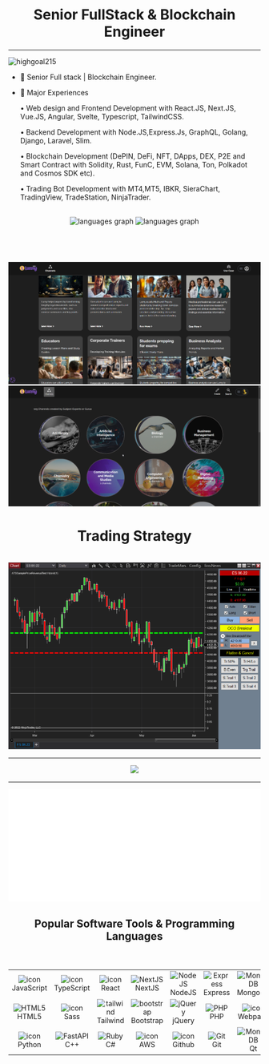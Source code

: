 ###

<h1 align="center">Senior FullStack & Blockchain Engineer</h1>
<hr/>
<p align="left"> <img src="https://komarev.com/ghpvc/?username=aidenwong812&label=Profile%20views&color=0e75b6&style=flat" alt="highgoal215" /> </p>

- 🌱 Senior Full stack  | Blockchain Engineer.

- 🌱 Major Experiences

    • Web design and Frontend Development with React.JS, Next.JS, Vue.JS, Angular, Svelte, Typescript, TailwindCSS.
  
    • Backend Development with Node.JS,Express.Js, GraphQL, Golang, Django, Laravel, Slim.

    • Blockchain Development (DePIN, DeFi, NFT, DApps, DEX, P2E and Smart Contract with Solidity, Rust, FunC, EVM, Solana, Ton, Polkadot and Cosmos SDK etc).

    • Trading Bot Development with MT4,MT5, IBKR, SieraChart, TradingView, TradeStation, NinjaTrader.
  


<br clear="both" />

<div align="center">
  <img
    src="https://github-readme-stats.vercel.app/api/top-langs?username=highgoal215&locale=en&hide_title=true&layout=compact&card_width=420&langs_count=8&theme=dracula&hide_border=true&order=2"
    height="175"
    alt="languages graph" />
  <img
    src="https://streak-stats.demolab.com/?user=highgoal215&theme=neon&hide_border=true&card_width=420"
    height="175"
    alt="languages graph" />
</div>
<br clear="both" />
<h1 align="center"></h1>
<br clear="both" />
<div align="center">
  <img src="./images/Untitled.png">
  <img src="./images/2.png">

<br clear="both" />
<h1 align="center">Trading Strategy</h1>
<br clear="both" />
  <img src="./images/Ninjatrading.PNG">
  <!-- <hr/> -->
  <!-- <img src="https://github-readme-activity-graph.vercel.app/graph?username=highgoal215&radius=16&theme=redical&area=true&order=5" height="300" alt="activity-graph graph"  /> -->
  <!-- <hr/> -->
  <!-- <img src="https://raw.githubusercontent.com/noahsim222/noahsim222/output/github-contribution-grid-snake.svg"> -->
</div>
<div align="center">
  <hr/>
  <img src="https://github-profile-trophy.vercel.app/?username=highgoal215&theme=flat&no-frame=false&no-bg=false&margin-w=4">
  <hr/>
  <img src="./metrics.plugin.achievements.compact.svg" width="1000">
</div>

###

<h2 align="center">Popular Software Tools & Programming Languages</h2>

###

<br clear="both" />

<table align="center">
  <tr>
    <td align="center" width="128">
      <img
        src="https://techstack-generator.vercel.app/js-icon.svg"
        alt="icon"
        width="65"
        height="65" />
      <br />JavaScript
    </td>
    <td align="center" width="128">
      <img
        src="https://techstack-generator.vercel.app/ts-icon.svg"
        alt="icon"
        width="65"
        height="65" />
      <br />TypeScript
    </td>
    <td align="center" width="128">
      <img
        src="https://techstack-generator.vercel.app/react-icon.svg"
        alt="icon"
        width="65"
        height="65" />
      <br />React
    </td>
    <td align="center" width="128">
      <img
        src="https://skillicons.dev/icons?i=nextjs"
        width="65"
        height="65"
        alt="NextJS" />
      <br />NextJS
    </td>
    <td align="center" width="128">
      <img
        src="https://skillicons.dev/icons?i=nodejs"
        width="65"
        height="65"
        alt="NodeJS" />
      <br />NodeJS
    </td>
    <td align="center" width="128">
      <img
        src="https://skillicons.dev/icons?i=express"
        width="65"
        height="65"
        alt="Express" />
      <br />Express
    </td>
    <td align="center" width="128">
      <img
        src="https://skillicons.dev/icons?i=mongodb"
        width="65"
        height="65"
        alt="MongoDB" />
      <br />MongoDB
    </td>
    <td align="center" width="128">
      <img
        src="https://techstack-generator.vercel.app/mysql-icon.svg"
        alt="icon"
        width="65"
        height="65" />
      <br />MySQL
    </td>
  </tr>
  <tr>
    <td align="center" width="128">
      <img
        src="https://skillicons.dev/icons?i=html"
        width="65"
        height="65"
        alt="HTML5" />
      <br />HTML5
    </td>
    <td align="center" width="128">
      <img
        src="https://techstack-generator.vercel.app/sass-icon.svg"
        alt="icon"
        width="65"
        height="65" />
      <br />Sass
    </td>
    <td align="center" width="128">
      <img
        src="https://skillicons.dev/icons?i=tailwind"
        width="65"
        height="65"
        alt="tailwind" />
      <br />Tailwind
    </td>
    <td align="center" width="128">
      <img
        src="https://skillicons.dev/icons?i=bootstrap"
        width="65"
        height="65"
        alt="bootstrap" />
        <br />Bootstrap
    </td>
    <td align="center" width="128">
      <img
        src="https://skillicons.dev/icons?i=jquery"
        width="65"
        height="65"
        alt="jQuery" />
      <br />jQuery
    </td>
    <td align="center" width="128">
      <img
      src="https://skillicons.dev/icons?i=php"
      width="65"
      height="65"
        alt="PHP" />
      <br />PHP
    </td>
    <td align="center" width="128">
      <img
        src="https://techstack-generator.vercel.app/webpack-icon.svg"
        alt="icon"
        width="65"
        height="65" />
      <br />Webpack
    </td>
    <td align="center" width="128">
      <img
        src="https://skillicons.dev/icons?i=vscode"
        width="65"
        height="65"
        alt="VsCode" />
      <br />VsCode
    </td>
  </tr>
  <tr>
    <td align="center" width="128">
      <img
        src="https://techstack-generator.vercel.app/python-icon.svg"
        alt="icon"
        width="65"
        height="65" />
      <br />Python
    </td>
    <td align="center" width="128">
      <img
        src="https://techstack-generator.vercel.app/cpp-icon.svg"
        width="65"
        height="65"
        alt="FastAPI" />
      <br />C++
    </td>
    <td align="center" width="128">
      <img
        src="https://techstack-generator.vercel.app/csharp-icon.svg"
        width="65"
        height="65"
        alt="Ruby" />
      <br />C#
    </td>
    <td align="center" width="128">
      <img
        src="https://techstack-generator.vercel.app/aws-icon.svg"
        alt="icon"
        width="65"
        height="65" />
      <br />AWS
    </td>
    <td align="center" width="128">
      <img
        src="https://techstack-generator.vercel.app/github-icon.svg"
        alt="icon"
        width="65"
        height="65" />
      <br />Github
    </td>
    <td align="center" width="128">
      <img
        src="https://user-images.githubusercontent.com/25181517/192108372-f71d70ac-7ae6-4c0d-8395-51d8870c2ef0.png"
        width="65"
        height="65"
        alt="Git" />
      <br />Git
    </td>
    <td align="center" width="128">
      <img
        src="https://skillicons.dev/icons?i=qt"
        width="65"
        height="65"
        alt="MongoDB" />
      <br />Qt
    </td>
    <td align="center" width="128">
      <img
        src="https://skillicons.dev/icons?i=postgres"
        width="65"
        height="65"
        alt="PostgreSQL" />
      <br />PostgreSQL
    </td>
  </tr>
</table>
